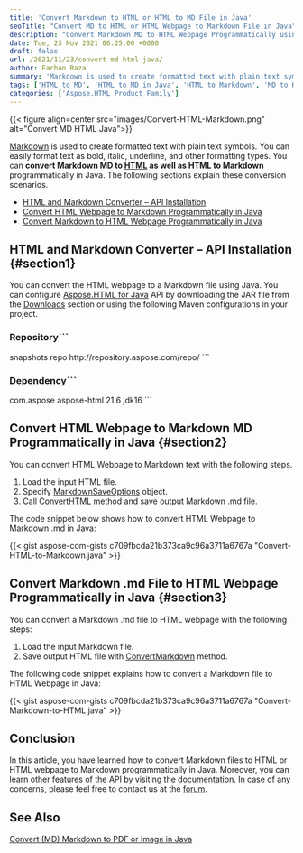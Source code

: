 ```yaml
---
title: 'Convert Markdown to HTML or HTML to MD File in Java'
seoTitle: "Convert MD to HTML or HTML Webpage to Markdown File in Java"
description: "Convert Markdown MD to HTML Webpage Programmatically using Java. Convert or Export HTML webpage to File in Java applications."
date: Tue, 23 Nov 2021 06:25:00 +0000
draft: false
url: /2021/11/23/convert-md-html-java/
author: Farhan Raza
summary: 'Markdown is used to create formatted text with plain text symbols. You can easily format text as bold, italic, underline, and other formatting types. You can **convert Markdown MD to HTML as well as HTML to Markdown programmatically in Java**. The following sections explain these conversion scenarios.'
tags: ['HTML to MD', 'HTML to MD in Java', 'HTML to Markdown', 'MD to HTML', 'MD to HTML in Java', 'Markdown to HTML']
categories: ['Aspose.HTML Product Family']
---
```




{{< figure align=center src="images/Convert-HTML-Markdown.png" alt="Convert MD HTML Java">}}


[Markdown][1] is used to create formatted text with plain text symbols. You can easily format text as bold, italic, underline, and other formatting types. You can **convert Markdown MD to [HTML][2] as well as HTML to Markdown** programmatically in Java. The following sections explain these conversion scenarios.

*   [HTML and Markdown Converter – API Installation][3]
*   [Convert HTML Webpage to Markdown Programmatically in Java][4]
*   [Convert Markdown to HTML Webpage Programmatically in Java][5]

## HTML and Markdown Converter – API Installation {#section1}

You can convert the HTML webpage to a Markdown file using Java. You can configure [Aspose.HTML for Java][6] API by downloading the JAR file from the [Downloads][7] section or using the following Maven configurations in your project.

### Repository```
 <repositories>
     <repository>
         <id>snapshots</id>
         <name>repo</name>
         <url>http://repository.aspose.com/repo/</url>
     </repository>
</repositories>
```

### Dependency```
 <dependencies>
    <dependency>
        <groupId>com.aspose</groupId>
        <artifactId>aspose-html</artifactId>
        <version>21.6</version>
        <classifier>jdk16</classifier>
    </dependency>
</dependencies>
```

## Convert HTML Webpage to Markdown MD Programmatically in Java {#section2}

You can convert HTML Webpage to Markdown text with the following steps.

1.  Load the input HTML file.
2.  Specify [MarkdownSaveOptions][8] object.
3.  Call [ConvertHTML][9] method and save output Markdown .md file.

The code snippet below shows how to convert HTML Webpage to Markdown .md in Java:

{{< gist aspose-com-gists c709fbcda21b373ca9c96a3711a6767a "Convert-HTML-to-Markdown.java" >}}

## Convert Markdown .md File to HTML Webpage Programmatically in Java {#section3}

You can convert a Markdown .md file to HTML webpage with the following steps:

1.  Load the input Markdown file.
2.  Save output HTML file with [ConvertMarkdown][10] method.

The following code snippet explains how to convert a Markdown file to HTML Webpage in Java:

{{< gist aspose-com-gists c709fbcda21b373ca9c96a3711a6767a "Convert-Markdown-to-HTML.java" >}}

## Conclusion

In this article, you have learned how to convert Markdown files to HTML or HTML webpage to Markdown programmatically in Java. Moreover, you can learn other features of the API by visiting the [documentation][11]. In case of any concerns, please feel free to contact us at the [forum][12].

## See Also

[Convert (MD) Markdown to PDF or Image in Java][13]




[1]: https://docs.fileformat.com/word-processing/md/
[2]: https://docs.fileformat.com/web/html/
[3]: #section1
[4]: #section2
[5]: #section3
[6]: https://products.aspose.com/html/java
[7]: https://downloads.aspose.com/html/java
[8]: https://apireference.aspose.com/html/java/com.aspose.html.saving/MarkdownSaveOptions
[9]: https://apireference.aspose.com/html/java/com.aspose.html.converters/Converter#convertHTML-com.aspose.HTMLDocument-com.aspose.saving.ImageSaveOptions-java.util.Collection-
[10]: https://apireference.aspose.com/html/java/com.aspose.html.converters/Converter#convertMarkdown-java.io.InputStream-java.lang.String-
[11]: https://docs.aspose.com/html/java/
[12]: https://forum.aspose.com/c/html
[13]: https://blog.aspose.com/2021/01/23/convert-md-to-pdf-image-java/




